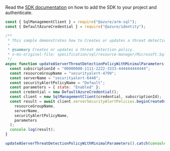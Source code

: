 Read the [SDK documentation](https://github.com/Azure/azure-sdk-for-js/blob/%40azure%2Farm-sql_9.0.1/sdk/sql/arm-sql/README.md) on how to add the SDK to your project and authenticate.

```javascript
const { SqlManagementClient } = require("@azure/arm-sql");
const { DefaultAzureCredential } = require("@azure/identity");

/**
 * This sample demonstrates how to Creates or updates a threat detection policy.
 *
 * @summary Creates or updates a threat detection policy.
 * x-ms-original-file: specification/sql/resource-manager/Microsoft.Sql/preview/2020-11-01-preview/examples/ServerSecurityAlertsCreateMin.json
 */
async function updateAServerThreatDetectionPolicyWithMinimalParameters() {
  const subscriptionId = "00000000-1111-2222-3333-444444444444";
  const resourceGroupName = "securityalert-4799";
  const serverName = "securityalert-6440";
  const securityAlertPolicyName = "Default";
  const parameters = { state: "Enabled" };
  const credential = new DefaultAzureCredential();
  const client = new SqlManagementClient(credential, subscriptionId);
  const result = await client.serverSecurityAlertPolicies.beginCreateOrUpdateAndWait(
    resourceGroupName,
    serverName,
    securityAlertPolicyName,
    parameters
  );
  console.log(result);
}

updateAServerThreatDetectionPolicyWithMinimalParameters().catch(console.error);
```
